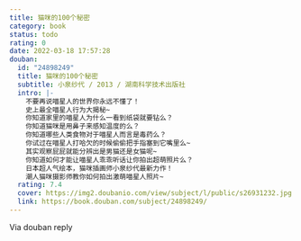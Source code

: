 ```yaml
---
title: 猫咪的100个秘密
category: book
status: todo
rating: 0
date: 2022-03-18 17:57:28
douban:
  id: "24898249"
  title: 猫咪的100个秘密
  subtitle: 小泉纱代 / 2013 / 湖南科学技术出版社
  intro: |-
    不要再说喵星人的世界你永远不懂了！
    史上最全喵星人行为大揭秘~
    你知道家里的喵星人为什么一看到纸袋就要钻么？
    你知道猫咪是用鼻子来感知温度的么？
    你知道哪些人类食物对于喵星人而言是毒药么？
    你试过在喵星人打哈欠的时候偷偷把手指塞到它嘴里么~
    其实观察屁屁就能分辨出是男猫还是女猫呢~
    你知道如何才能让喵星人乖乖听话让你拍出超萌照片么？
    日本超人气绘本，猫咪插画师小泉纱代最新力作！
    潮人猫咪摄影师教你如何拍出激萌喵星人照片~
  rating: 7.4
  cover: https://img2.doubanio.com/view/subject/l/public/s26931232.jpg
  link: https://book.douban.com/subject/24898249/
---
```


 Via douban reply 
